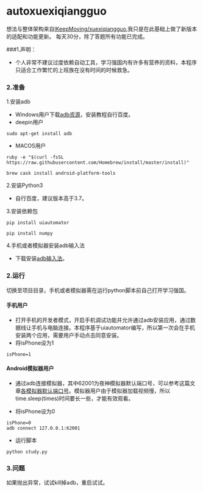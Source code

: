 # autoxuexiqiangguo
想法与整体架构来自[IKeepMoving/xuexiqiangguo](https://github.com/IKeepMoving/xuexiqiangguo),我只是在此基础上做了新版本的适配和功能更新。
每天30分，除了答题所有功能已完成。

###1.声明：
- 个人非常不建议过度依赖自动工具，学习强国内有许多有营养的资料，本程序只适合工作繁忙的上班族在没有时间的时候救急。

### 2.准备
1.安装adb
- Windows用户下载[adb资源](https://pan.baidu.com/s/16EpQvsGX19L9b6vZwRx7Aw)，安装教程自行百度。
- deepin用户
```
sudo apt-get install adb
```
- MACOS用户
```
ruby -e "$(curl -fsSL https://raw.githubusercontent.com/Homebrew/install/master/install)"
```
```
brew cask install android-platform-tools
```

2.安装Python3
- 自行百度，建议版本高于3.7。

3.安装依赖包
```
pip install uiautomator
```
```
pip install numpy
```
4.手机或者模拟器安装adb输入法
- 下载安装[adb输入法](https://github.com/senzhk/ADBKeyBoard/blob/master/ADBKeyboard.apk)。
### 2.运行
切换至项目目录，手机或者模拟器需在运行python脚本前自己打开学习强国。
#### 手机用户
- 打开手机的开发者模式，开启手机调试功能并允许通过adb安装应用，通过数据线让手机与电脑连接。本程序基于uiautomator编写，所以第一次会在手机安装两个应用，需要用户手动点击同意安装。
- 将isPhone设为1
```
isPhone=1
```
#### Android模拟器用户
- 通过adb连接模拟器，其中62001为夜神模拟器默认端口号，可以参考这篇文章[各模拟器默认端口号](https://www.cnblogs.com/HakunaMatata-/p/10609307.html)。模拟器用户由于模拟器加载视频慢，所以time.sleep(times)时间要长一些，才能有效观看。

- 将isPhone设为0
```
isPhone=0
adb connect 127.0.0.1:62001
```
- 运行脚本
```
python study.py
```

### 3.问题
如果抛出异常，试试kill掉adb，重启试试。

